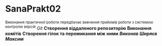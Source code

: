 # SanaPrakt02
<sup>Виконання практичної роботи передбачає вивчення прийомів роботи з системою контролю версій</sup> *Git*
	  **Створення віддаленого репозиторію**
    **Виконання комітів**
    **Створення гілок та перемикання між ними**
    ***Виконав***
***Ширяєв Максим***
